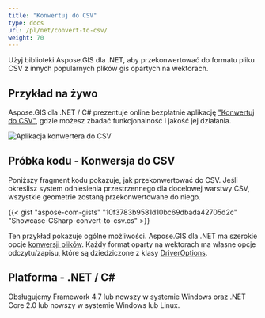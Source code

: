 ```yaml
---
title: "Konwertuj do CSV"
type: docs
url: /pl/net/convert-to-csv/
weight: 70
---
```


Użyj biblioteki Aspose.GIS dla .NET, aby przekonwertować do formatu pliku CSV z innych popularnych plików gis opartych na wektorach.

## **Przykład na żywo**

Aspose.GIS dla .NET / C# prezentuje online bezpłatnie aplikację ["Konwertuj do CSV"](https://products.aspose.app/gis/conversion/convert-to-csv), gdzie możesz zbadać funkcjonalność i jakość jej działania.

![Aplikacja konwertera do CSV](conversion.png)

## **Próbka kodu - Konwersja do CSV**

Poniższy fragment kodu pokazuje, jak przekonwertować do CSV. Jeśli określisz system odniesienia przestrzennego dla docelowej warstwy CSV, wszystkie geometrie zostaną przekonwertowane do niego. 

{{< gist "aspose-com-gists" "10f3783b9581d10bc69dbada42705d2c" "Showcase-CSharp-convert-to-csv.cs" >}}

Ten przykład pokazuje ogólne możliwości. Aspose.GIS dla .NET ma szerokie opcje [konwersji plików](https://docs.aspose.com/gis/net/vector-layers/). Każdy format oparty na wektorach ma własne opcje odczytu/zapisu, które są dziedziczone z klasy [DriverOptions](https://reference.aspose.com/gis/net/aspose.gis/driveroptions).

## **Platforma - .NET / C#**

Obsługujemy Framework 4.7 lub nowszy w systemie Windows oraz .NET Core 2.0 lub nowszy w systemie Windows lub Linux.
